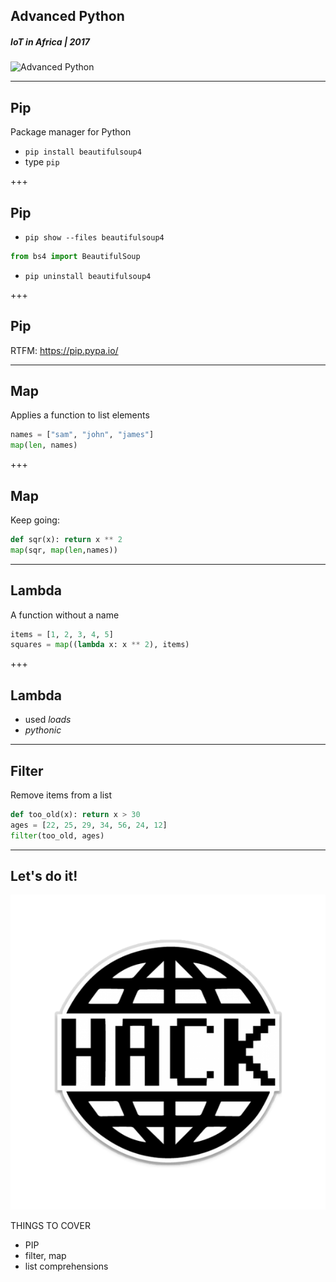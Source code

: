 ## Advanced Python
##### IoT in Africa | 2017
![Advanced Python](/assets/img/course-logo.png)

---
## Pip
Package manager for Python
* `pip install beautifulsoup4`
* type `pip`

+++
## Pip
* `pip show --files beautifulsoup4`
```python
from bs4 import BeautifulSoup
```
* `pip uninstall beautifulsoup4`

+++
## Pip
RTFM: https://pip.pypa.io/

---
## Map
Applies a function to list elements
```python
names = ["sam", "john", "james"]
map(len, names)
```

+++
## Map
Keep going:
```python
def sqr(x): return x ** 2
map(sqr, map(len,names))
```

---
## Lambda
A function without a name
```python
items = [1, 2, 3, 4, 5]
squares = map((lambda x: x ** 2), items)
```

+++
## Lambda
* used *loads*
* *pythonic*

---
## Filter
Remove items from a list
```python
def too_old(x): return x > 30
ages = [22, 25, 29, 34, 56, 24, 12]
filter(too_old, ages)
```

---
## Let's do it!
![Hack](/assets/img/hack-600.png)


THINGS TO COVER
* PIP
* filter, map
* list comprehensions